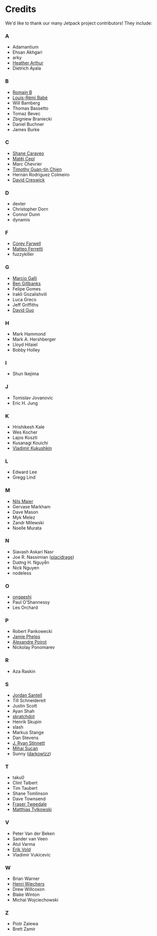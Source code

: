 <!-- This Source Code Form is subject to the terms of the Mozilla Public
   - License, v. 2.0. If a copy of the MPL was not distributed with this
   - file, You can obtain one at http://mozilla.org/MPL/2.0/. -->

# Credits #

We'd like to thank our many Jetpack project contributors!  They include:

### A ###

* Adamantium
* Ehsan Akhgari
* arky
* [Heather Arthur](https://github.com/harthur)
* Dietrich Ayala

### B ###

* [Romain B](https://github.com/Niamor)
* [Louis-Rémi Babé](https://github.com/louisremi)
* Will Bamberg
* Thomas Bassetto
* Tomaz Bevec
* Zbigniew Braniecki
* Daniel Buchner
* James Burke

### C ###

* [Shane Caraveo](https://github.com/mixedpuppy)
* [Matěj Cepl](https://github.com/mcepl)
* Marc Chevrier
* [Timothy Guan-tin Chien](https://github.com/timdream)
* Hernán Rodriguez Colmeiro
* [David Creswick](https://github.com/dcrewi)

### D ###

* dexter
* Christopher Dorn
* Connor Dunn
* dynamis

### F ###

* [Corey Farwell](http://github.com/frewsxcv)
* [Matteo Ferretti](https://github.com/ZER0)
* fuzzykiller

### G ###

* [Marcio Galli](https://github.com/taboca)
* [Ben Gillbanks](http://www.iconfinder.com/browse/iconset/circular_icons/)
* Felipe Gomes
* Irakli Gozalishvili
* Luca Greco
* Jeff Griffiths
* [David Guo](https://github.com/dglol)

### H ###

* Mark Hammond
* Mark A. Hershberger
* Lloyd Hilaiel
* Bobby Holley

### I ###

* Shun Ikejima

### J ###

* Tomislav Jovanovic
* Eric H. Jung

### K ###

* Hrishikesh Kale
* Wes Kocher
* Lajos Koszti
* Kusanagi Kouichi
* [Vladimir Kukushkin](https://github.com/kukushechkin)

### L ###

* Edward Lee
* Gregg Lind

### M ###

* [Nils Maier](https://github.com/nmaier)
* Gervase Markham
* Dave Mason
* Myk Melez
* Zandr Milewski
* Noelle Murata

### N ###

* Siavash Askari Nasr
* Joe R. Nassimian ([placidrage](https://github.com/placidrage))
* Dương H. Nguyễn
* Nick Nguyen
* nodeless

### O ###

* [ongaeshi](https://github.com/ongaeshi)
* Paul O’Shannessy
* Les Orchard

### P ###

* Robert Pankowecki
* [Jamie Phelps](https://github.com/jxpx777)
* [Alexandre Poirot](https://github.com/ochameau)
* Nickolay Ponomarev

### R ###

* Aza Raskin

### S ###

* [Jordan Santell](https://github.com/jsantell)
* Till Schneidereit
* Justin Scott
* Ayan Shah
* [skratchdot](https://github.com/skratchdot)
* Henrik Skupin
* slash
* Markus Stange
* Dan Stevens
* [J. Ryan Stinnett](https://github.com/jryans)
* [Mihai Sucan](https://github.com/mihaisucan)
* Sunny ([darkowlzz](https://github.com/darkowlzz))

### T ###

* taku0
* Clint Talbert
* Tim Taubert
* Shane Tomlinson
* Dave Townsend
* [Fraser Tweedale](https://github.com/frasertweedale)
* [Matthias Tylkowski](https://github.com/tylkomat)

### V ###

* Peter Van der Beken
* Sander van Veen
* Atul Varma
* [Erik Vold](https://github.com/erikvold)
* Vladimir Vukicevic

### W ###

* Brian Warner
* [Henri Wiechers](https://github.com/hwiechers)
* Drew Willcoxon
* Blake Winton
* Michal Wojciechowski

### Z ###

* Piotr Zalewa
* Brett Zamir
